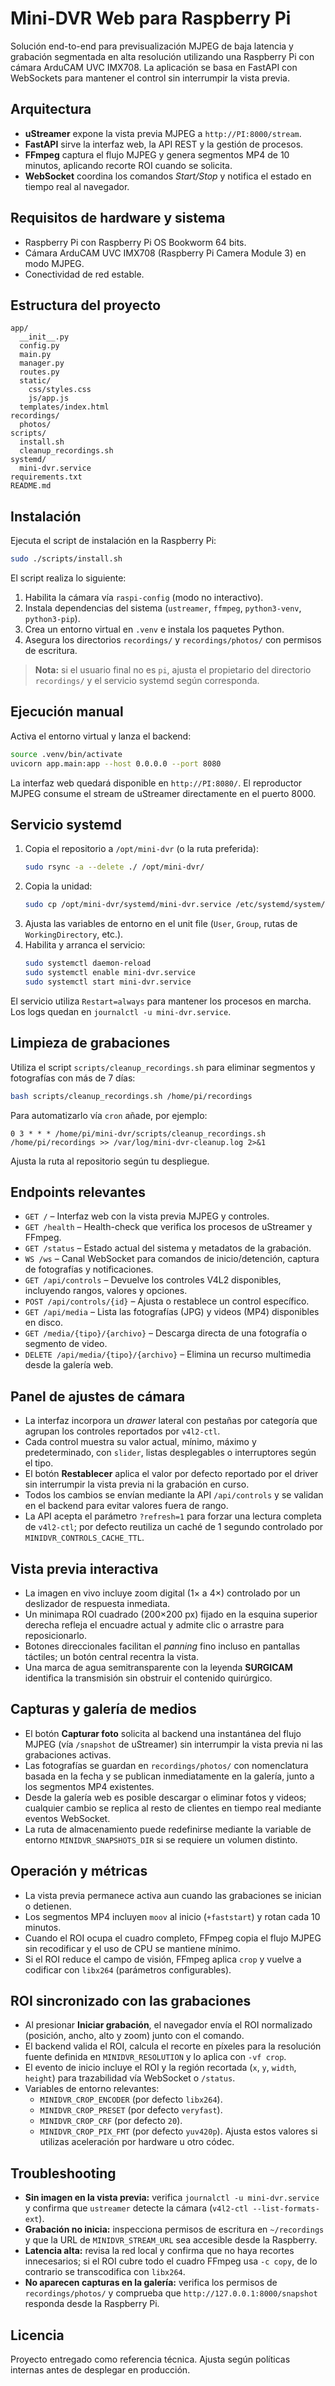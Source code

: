 # Mini-DVR Web para Raspberry Pi

Solución end-to-end para previsualización MJPEG de baja latencia y grabación segmentada en alta resolución utilizando una Raspberry Pi con cámara ArduCAM UVC IMX708. La aplicación se basa en FastAPI con WebSockets para mantener el control sin interrumpir la vista previa.

## Arquitectura

- **uStreamer** expone la vista previa MJPEG a `http://PI:8000/stream`.
- **FastAPI** sirve la interfaz web, la API REST y la gestión de procesos.
- **FFmpeg** captura el flujo MJPEG y genera segmentos MP4 de 10 minutos, aplicando recorte ROI cuando se solicita.
- **WebSocket** coordina los comandos *Start/Stop* y notifica el estado en tiempo real al navegador.

## Requisitos de hardware y sistema

- Raspberry Pi con Raspberry Pi OS Bookworm 64 bits.
- Cámara ArduCAM UVC IMX708 (Raspberry Pi Camera Module 3) en modo MJPEG.
- Conectividad de red estable.

## Estructura del proyecto

```
app/
  __init__.py
  config.py
  main.py
  manager.py
  routes.py
  static/
    css/styles.css
    js/app.js
  templates/index.html
recordings/
  photos/
scripts/
  install.sh
  cleanup_recordings.sh
systemd/
  mini-dvr.service
requirements.txt
README.md
```

## Instalación

Ejecuta el script de instalación en la Raspberry Pi:

```bash
sudo ./scripts/install.sh
```

El script realiza lo siguiente:

1. Habilita la cámara vía `raspi-config` (modo no interactivo).
2. Instala dependencias del sistema (`ustreamer`, `ffmpeg`, `python3-venv`, `python3-pip`).
3. Crea un entorno virtual en `.venv` e instala los paquetes Python.
4. Asegura los directorios `recordings/` y `recordings/photos/` con permisos de escritura.

> **Nota:** si el usuario final no es `pi`, ajusta el propietario del directorio `recordings/` y el servicio systemd según corresponda.

## Ejecución manual

Activa el entorno virtual y lanza el backend:

```bash
source .venv/bin/activate
uvicorn app.main:app --host 0.0.0.0 --port 8080
```

La interfaz web quedará disponible en `http://PI:8080/`. El reproductor MJPEG consume el stream de uStreamer directamente en el puerto 8000.

## Servicio systemd

1. Copia el repositorio a `/opt/mini-dvr` (o la ruta preferida):
   ```bash
   sudo rsync -a --delete ./ /opt/mini-dvr/
   ```
2. Copia la unidad:
   ```bash
   sudo cp /opt/mini-dvr/systemd/mini-dvr.service /etc/systemd/system/
   ```
3. Ajusta las variables de entorno en el unit file (`User`, `Group`, rutas de `WorkingDirectory`, etc.).
4. Habilita y arranca el servicio:
   ```bash
   sudo systemctl daemon-reload
   sudo systemctl enable mini-dvr.service
   sudo systemctl start mini-dvr.service
   ```

El servicio utiliza `Restart=always` para mantener los procesos en marcha. Los logs quedan en `journalctl -u mini-dvr.service`.

## Limpieza de grabaciones

Utiliza el script `scripts/cleanup_recordings.sh` para eliminar segmentos y fotografías con más de 7 días:

```bash
bash scripts/cleanup_recordings.sh /home/pi/recordings
```

Para automatizarlo vía `cron` añade, por ejemplo:

```
0 3 * * * /home/pi/mini-dvr/scripts/cleanup_recordings.sh /home/pi/recordings >> /var/log/mini-dvr-cleanup.log 2>&1
```

Ajusta la ruta al repositorio según tu despliegue.

## Endpoints relevantes

- `GET /` – Interfaz web con la vista previa MJPEG y controles.
- `GET /health` – Health-check que verifica los procesos de uStreamer y FFmpeg.
- `GET /status` – Estado actual del sistema y metadatos de la grabación.
- `WS /ws` – Canal WebSocket para comandos de inicio/detención, captura de fotografías y notificaciones.
- `GET /api/controls` – Devuelve los controles V4L2 disponibles, incluyendo rangos, valores y opciones.
- `POST /api/controls/{id}` – Ajusta o restablece un control específico.
- `GET /api/media` – Lista las fotografías (JPG) y videos (MP4) disponibles en disco.
- `GET /media/{tipo}/{archivo}` – Descarga directa de una fotografía o segmento de video.
- `DELETE /api/media/{tipo}/{archivo}` – Elimina un recurso multimedia desde la galería web.

## Panel de ajustes de cámara

- La interfaz incorpora un *drawer* lateral con pestañas por categoría que agrupan los controles reportados por `v4l2-ctl`.
- Cada control muestra su valor actual, mínimo, máximo y predeterminado, con `slider`, listas desplegables o interruptores según el tipo.
- El botón **Restablecer** aplica el valor por defecto reportado por el driver sin interrumpir la vista previa ni la grabación en curso.
- Todos los cambios se envían mediante la API `/api/controls` y se validan en el backend para evitar valores fuera de rango.
- La API acepta el parámetro `?refresh=1` para forzar una lectura completa de `v4l2-ctl`; por defecto reutiliza un caché de 1 segundo controlado por `MINIDVR_CONTROLS_CACHE_TTL`.

## Vista previa interactiva

- La imagen en vivo incluye zoom digital (1× a 4×) controlado por un deslizador de respuesta inmediata.
- Un minimapa ROI cuadrado (200×200 px) fijado en la esquina superior derecha refleja el encuadre actual y admite clic o arrastre para reposicionarlo.
- Botones direccionales facilitan el *panning* fino incluso en pantallas táctiles; un botón central recentra la vista.
- Una marca de agua semitransparente con la leyenda **SURGICAM** identifica la transmisión sin obstruir el contenido quirúrgico.

## Capturas y galería de medios

- El botón **Capturar foto** solicita al backend una instantánea del flujo MJPEG (vía `/snapshot` de uStreamer) sin interrumpir la vista previa ni las grabaciones activas.
- Las fotografías se guardan en `recordings/photos/` con nomenclatura basada en la fecha y se publican inmediatamente en la galería, junto a los segmentos MP4 existentes.
- Desde la galería web es posible descargar o eliminar fotos y videos; cualquier cambio se replica al resto de clientes en tiempo real mediante eventos WebSocket.
- La ruta de almacenamiento puede redefinirse mediante la variable de entorno `MINIDVR_SNAPSHOTS_DIR` si se requiere un volumen distinto.

## Operación y métricas

- La vista previa permanece activa aun cuando las grabaciones se inician o detienen.
- Los segmentos MP4 incluyen `moov` al inicio (`+faststart`) y rotan cada 10 minutos.
- Cuando el ROI ocupa el cuadro completo, FFmpeg copia el flujo MJPEG sin recodificar y el uso de CPU se mantiene mínimo.
- Si el ROI reduce el campo de visión, FFmpeg aplica `crop` y vuelve a codificar con `libx264` (parámetros configurables).

## ROI sincronizado con las grabaciones

- Al presionar **Iniciar grabación**, el navegador envía el ROI normalizado (posición, ancho, alto y zoom) junto con el comando.
- El backend valida el ROI, calcula el recorte en píxeles para la resolución fuente definida en `MINIDVR_RESOLUTION` y lo aplica con `-vf crop`.
- El evento de inicio incluye el ROI y la región recortada (`x`, `y`, `width`, `height`) para trazabilidad vía WebSocket o `/status`.
- Variables de entorno relevantes:
  - `MINIDVR_CROP_ENCODER` (por defecto `libx264`).
  - `MINIDVR_CROP_PRESET` (por defecto `veryfast`).
  - `MINIDVR_CROP_CRF` (por defecto `20`).
  - `MINIDVR_CROP_PIX_FMT` (por defecto `yuv420p`).
  Ajusta estos valores si utilizas aceleración por hardware u otro códec.

## Troubleshooting

- **Sin imagen en la vista previa:** verifica `journalctl -u mini-dvr.service` y confirma que `ustreamer` detecte la cámara (`v4l2-ctl --list-formats-ext`).
- **Grabación no inicia:** inspecciona permisos de escritura en `~/recordings` y que la URL de `MINIDVR_STREAM_URL` sea accesible desde la Raspberry.
- **Latencia alta:** revisa la red local y confirma que no haya recortes innecesarios; si el ROI cubre todo el cuadro FFmpeg usa `-c copy`, de lo contrario se transcodifica con `libx264`.
- **No aparecen capturas en la galería:** verifica los permisos de `recordings/photos/` y comprueba que `http://127.0.0.1:8000/snapshot` responda desde la Raspberry Pi.

## Licencia

Proyecto entregado como referencia técnica. Ajusta según políticas internas antes de desplegar en producción.
